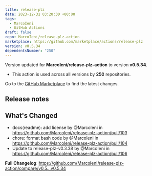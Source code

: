 ```yaml
---
title: release-plz
date: 2023-12-31 03:20:30 +00:00
tags:
  - MarcoIeni
  - GitHub Actions
draft: false
repo: MarcoIeni/release-plz-action
marketplace: https://github.com/marketplace/actions/release-plz
version: v0.5.34
dependentsNumber: "250"
---
```



Version updated for **MarcoIeni/release-plz-action** to version **v0.5.34**.
- This action is used across all versions by **250** repositories.

Go to the [GitHub Marketplace](https://github.com/marketplace/actions/release-plz) to find the latest changes.

## Release notes

## What's Changed
* docs(readme): add license by @MarcoIeni in https://github.com/MarcoIeni/release-plz-action/pull/103
* chore: format bash code by @MarcoIeni in https://github.com/MarcoIeni/release-plz-action/pull/104
* Update to release-plz-v0.3.38 by @MarcoIeni in https://github.com/MarcoIeni/release-plz-action/pull/106


**Full Changelog**: https://github.com/MarcoIeni/release-plz-action/compare/v0.5...v0.5.34
